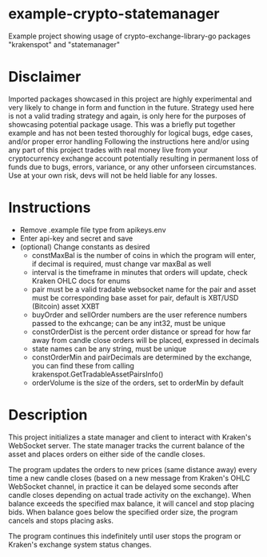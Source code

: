 # example-crypto-statemanager
Example project showing usage of crypto-exchange-library-go packages "krakenspot" and "statemanager"

# Disclaimer
Imported packages showcased in this project are highly experimental and very likely to change in form and function in the future. 
Strategy used here is not a valid trading strategy and again, is only here for the purposes of showcasing potential package usage.
This was a briefly put together example and has not been tested thoroughly for logical bugs, edge cases, and/or proper error handling
Following the instructions here and/or using any part of this project trades with real money live from your cryptocurrency exchange account potentially resulting in permanent loss of funds due to bugs, errors, variance, or any other unforseen circumstances. Use at your own risk, devs will not be held liable for any losses.

# Instructions
- Remove .example file type from apikeys.env
- Enter api-key and secret and save
- (optional) Change constants as desired
    - constMaxBal is the number of coins in which the program will enter, if decimal is required, must change var maxBal as well 
    - interval is the timeframe in minutes that orders will update, check Kraken OHLC docs for enums
    - pair must be a valid tradable websocket name for the pair and asset must be corresponding base asset for pair, default is XBT/USD (Bitcoin) asset XXBT
    - buyOrder and sellOrder numbers are the user reference numbers passed to the exhcange; can be any int32, must be unique
    - constOrderDist is the percent order distance or spread for how far away from candle close orders will be placed, expressed in decimals
    - state names can be any string, must be unique
    - constOrderMin and pairDecimals are determined by the exchange, you can find these from calling krakenspot.GetTradableAssetPairsInfo()
    - orderVolume is the size of the orders, set to orderMin by default

# Description
This project initializes a state manager and client to interact with Kraken's WebSocket server. The state manager tracks the current balance of the asset and places orders on either side of the candle closes. 

The program updates the orders to new prices (same distance away) every time a new candle closes (based on a new message from Kraken's OHLC WebSocket channel, in practice it can be delayed some seconds after candle closes depending on actual trade activity on the exchange). When balance exceeds the specified max balance, it will cancel and stop placing bids. When balance goes below the specified order size, the program cancels and stops placing asks. 

The program continues this indefinitely until user stops the program or Kraken's exchange system status changes.